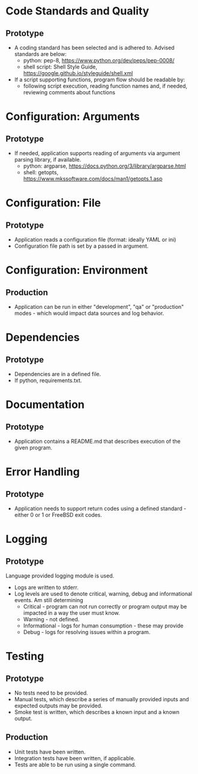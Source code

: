 # Code Standards and Quality
## Prototype
- A coding standard has been selected and is adhered to. Advised standards are below:
  - python: pep-8, https://www.python.org/dev/peps/pep-0008/
  - shell script: Shell Style Guide, https://google.github.io/styleguide/shell.xml
- If a script supporting functions, program flow should be readable by:
  - following script execution, reading function names and, if needed, reviewing comments about functions


# Configuration: Arguments
## Prototype
- If needed, application supports reading of arguments via argument parsing library, if available.
  - python: argparse, https://docs.python.org/3/library/argparse.html
  - shell: getopts, https://www.mkssoftware.com/docs/man1/getopts.1.asp

# Configuration: File
## Prototype
- Application reads a configuration file (format: ideally YAML or ini)
- Configuration file path is set by a passed in argument.

# Configuration: Environment
## Production
- Application can be run in either "development", "qa" or "production" modes - which would impact data sources and log behavior.

# Dependencies
## Prototype
- Dependencies are in a defined file.
- If python, requirements.txt.

# Documentation
## Prototype
- Application contains a README.md that describes execution of the given program.

# Error Handling
## Prototype
- Application needs to support return codes using a defined standard - either 0 or 1 or FreeBSD exit codes.

# Logging
## Prototype
Language provided logging module is used.

- Logs are written to stderr.
- Log levels are used to denote critical, warning, debug and informational events. Am still determining 
  - Critical - program can not run correctly or program output may be impacted in a way the user must know.
  - Warning - not defined.
  - Informational - logs for human consumption - these may provide 
  - Debug - logs for resolving issues within a program.

# Testing
## Prototype
- No tests need to be provided.
- Manual tests, which describe a series of manually provided inputs and expected outputs may be provided.
- Smoke test is written, which describes a known input and a known output.

## Production
- Unit tests have been written.
- Integration tests have been written, if applicable.
- Tests are able to be run using a single command.
